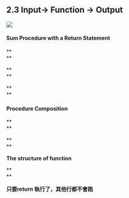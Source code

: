## **2.3 Input-&gt; Function -&gt; Output**

![](https://lh5.googleusercontent.com/9cbN1d0iUHnbBVqIFgqdKW2rDAH_NN0MwT3twCveR1rnc1zzHwiTXB8hDjo9INNZH4kcY-jnXA91lYWl-A4DgXnap7H5SdfrJ3_hjkWxZN1CNliJ71uk8KwIAaTg-UPtD0IprqRF)

#### **Sum Procedure with a Return Statement**

**  
**

**  
**

**  
**

#### **Procedure Composition**

**  
**

**  
**

**The structure of function**



**  
**

**只要return 執行了，其他行都不會跑**

  


